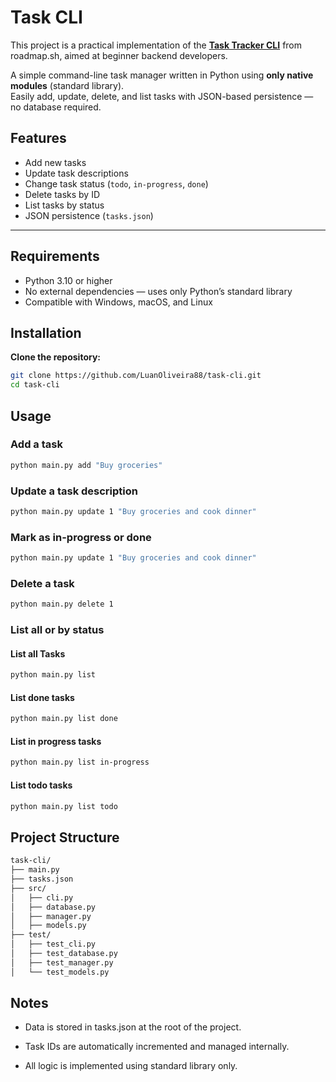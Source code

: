 # Task CLI

This project is a practical implementation of the **[Task Tracker CLI](https://roadmap.sh/projects/task-tracker)** from roadmap.sh, aimed at beginner backend developers.

A simple command-line task manager written in Python using **only native modules** (standard library).  
Easily add, update, delete, and list tasks with JSON-based persistence — no database required.


## Features

- Add new tasks
- Update task descriptions
- Change task status (`todo`, `in-progress`, `done`)
- Delete tasks by ID
- List tasks by status
- JSON persistence (`tasks.json`)

---

## Requirements

- Python 3.10 or higher
- No external dependencies — uses only Python’s standard library
- Compatible with Windows, macOS, and Linux

## Installation

**Clone the repository:**

```bash
git clone https://github.com/LuanOliveira88/task-cli.git
cd task-cli
```

## Usage

### Add a task

```bash
python main.py add "Buy groceries"
```

### Update a task description

```bash
python main.py update 1 "Buy groceries and cook dinner"
```

### Mark as in-progress or done

```bash
python main.py update 1 "Buy groceries and cook dinner"
```

### Delete a task

```bash
python main.py delete 1 
```

### List all or by status

#### List all Tasks

```bash
python main.py list  
```

#### List done tasks
```bash
python main.py list done  
```

#### List in progress tasks
```bash
python main.py list in-progress  
```

#### List todo tasks
```bash
python main.py list todo  
```

## Project Structure

```bash
task-cli/
├── main.py
├── tasks.json
├── src/
│   ├── cli.py
│   ├── database.py
│   ├── manager.py
│   ├── models.py
├── test/
│   ├── test_cli.py
│   ├── test_database.py
│   ├── test_manager.py
│   └── test_models.py
```


## Notes

- Data is stored in tasks.json at the root of the project.

- Task IDs are automatically incremented and managed internally.

- All logic is implemented using standard library only.